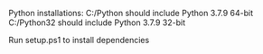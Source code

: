 Python installations:
C:/Python should include Python 3.7.9 64-bit
C:/Python32 should include Python 3.7.9 32-bit

Run setup.ps1 to install dependencies